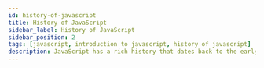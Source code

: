 ```yaml
---
id: history-of-javascript
title: History of JavaScript
sidebar_label: History of JavaScript
sidebar_position: 2
tags: [javascript, introduction to javascript, history of javascript]
description: JavaScript has a rich history that dates back to the early days of the web. Learn about the origins of JavaScript, its evolution, and how it has become one of the most popular programming languages in the world.
---
```


<Head>
  <script async src="https://pagead2.googlesyndication.com/pagead/js/adsbygoogle.js?client=ca-pub-5832817025080991" crossOrigin="anonymous" />
  <script async custom-element="amp-auto-ads" src="https://cdn.ampproject.org/v0/amp-auto-ads-0.1.js" />
</Head>

JavaScript, the language that powers the dynamic behavior of websites today, has an interesting history that dates back to the early days of the internet. It was created in just **10 days**, but its impact on the web has been profound and long-lasting. JavaScript has evolved significantly over the years, growing from a simple scripting language to a versatile and powerful programming language that is used by millions of developers worldwide. JavaScript was initially developed by **Brendan Eich** in 1995 while he was working at Netscape Communications Corporation.

### The Birth of JavaScript: A 10-Day Wonder

In 1995, Netscape Communications Corporation was in a fierce competition with Microsoft to dominate the web browser market. Netscape wanted to create a language that could run in the browser and provide dynamic behavior to web pages. Brendan Eich, a talented engineer at Netscape, was tasked with creating this new language. In just **10 days**, Eich created the first version of JavaScript, originally called **Mocha** and later renamed to **LiveScript** before settling on the name we know today: **JavaScript**.

The initial goal of JavaScript was to provide a simple scripting language that could be embedded in HTML pages to add interactivity and dynamic behavior. JavaScript was designed to be easy to learn and use, making it accessible to web developers of all skill levels. The language quickly gained popularity due to its simplicity and versatility, allowing developers to create interactive websites and web applications with ease.

### JavaScript vs. Java: Clearing the Confusion

One common misconception about JavaScript is that it is related to the Java programming language. In reality, JavaScript and Java are two distinct languages with different origins and purposes. JavaScript was developed by Brendan Eich at Netscape, while Java was created by James Gosling at Sun Microsystems. The similarity in their names was a marketing decision by Netscape to capitalize on the popularity of Java at the time.

Despite their different origins, JavaScript and Java share some similarities in their syntax and structure, which can be confusing for beginners. However, JavaScript is a much simpler and more lightweight language than Java, making it ideal for front-end web development. Java, on the other hand, is a robust, object-oriented language that is used for a wide range of applications, including server-side development.

### The Evolution of JavaScript: From Toy to Powerhouse

When JavaScript was first released, it was met with skepticism by some developers who saw it as a "toy" language. However, its ease of use and the growing demand for interactive web pages quickly made it popular.

- **1996:** Microsoft introduced **JScript**, a dialect of JavaScript, in Internet Explorer 3. This move helped standardize the language across different browsers.
- **1997:** The **ECMAScript** standard was created to define the core features of the language. This standardization ensured that JavaScript would be consistent and compatible across different platforms.
- **2005:** **Ajax** (Asynchronous JavaScript and XML) was introduced, revolutionizing web development by enabling dynamic, asynchronous communication between the browser and server.
- **2009:** **Node.js** was released, allowing developers to run JavaScript on the server-side. This marked a significant shift in the way JavaScript was used, expanding its capabilities beyond the browser.
- **2015:** The release of **ECMAScript 6** (ES6) introduced new features and syntax enhancements to the language, making JavaScript more powerful and expressive.
- **2020:** JavaScript remains one of the most popular programming languages in the world, powering the majority of websites and web applications on the internet.
- **Future:** JavaScript continues to evolve, with new frameworks, libraries, and tools being developed to enhance its capabilities and simplify web development.

### JavaScript Today: A Ubiquitous Language

Today, JavaScript is used by millions of developers worldwide to build a wide range of applications, from simple websites to complex web applications. It has become an essential tool for front-end web development, enabling developers to create interactive, engaging user experiences. JavaScript is also used on the server-side, thanks to technologies like Node.js, allowing developers to build full-stack applications using a single language.

### The Future of JavaScript

As the web continues to evolve, JavaScript will play an increasingly important role in shaping the future of web development. New features and enhancements are being added to the language to make it more powerful, expressive, and efficient. JavaScript frameworks like React, Angular, and Vue.js are driving innovation in front-end development, while Node.js is expanding the possibilities of server-side development.

JavaScript's rich history, rapid evolution, and widespread adoption make it a language that is here to stay. Whether you're a seasoned developer or just starting out, JavaScript offers a world of possibilities for building dynamic, interactive web applications that engage users and deliver rich, immersive experiences. As the web landscape continues to change, JavaScript will remain at the forefront, powering the next generation of web development.